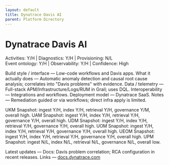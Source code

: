```yaml
---
layout: default
title: Dynatrace Davis AI
parent: Platform Directory
---
```


# Dynatrace Davis AI

Activities: Y/H | Diagnostics: Y/H | Provisioning: N/L  
Event ontology: Y/H | Observability: Y/H | Confidence: High

Build style / interface — Low-code workflows and Davis apps.
What it actually does — Automatic anomaly detection and causal root cause analysis; correlates into "Davis problems" with evidence.
Data / telemetry — Full-stack APM/Infrastructure/Logs/RUM in Grail; uses DQL.
Interoperability — Integrations and workflows.
Deployment model — Dynatrace SaaS.
Notes — Remediation guided or via workflows; direct infra apply is limited.

UKM Snapshot: ingest Y/H, index Y/H, retrieval Y/H, governance Y/M, overall high.
UAM Snapshot: ingest Y/H, index Y/H, retrieval Y/H, governance Y/H, overall high.
UDM Snapshot: ingest Y/H, index Y/H, retrieval Y/H, governance Y/H, overall high.
UOM Snapshot: ingest Y/H, index Y/H, retrieval Y/H, governance Y/H, overall high.
UEOM Snapshot: ingest Y/H, index Y/H, retrieval Y/H, governance Y/H, overall high.
UPM Snapshot: ingest N/L, index N/L, retrieval N/L, governance N/L, overall low.

Latest updates — Docs: Davis problem correlation; RCA configuration in recent releases.
Links — [docs.dynatrace.com](https://docs.dynatrace.com)
